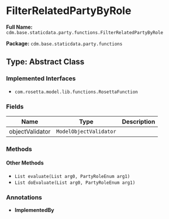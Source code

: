 # FilterRelatedPartyByRole

**Full Name:** `cdm.base.staticdata.party.functions.FilterRelatedPartyByRole`

**Package:** `cdm.base.staticdata.party.functions`

## Type: Abstract Class

### Implemented Interfaces

- `com.rosetta.model.lib.functions.RosettaFunction`

### Fields

| Name | Type | Description |
|------|------|-------------|
| objectValidator | `ModelObjectValidator` |  |

### Methods

#### Other Methods

- `List evaluate(List arg0, PartyRoleEnum arg1)`
- `List doEvaluate(List arg0, PartyRoleEnum arg1)`

### Annotations

- **ImplementedBy**

